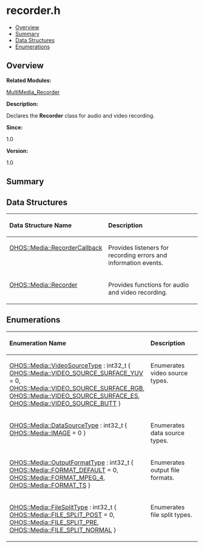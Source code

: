 # recorder.h<a name="EN-US_TOPIC_0000001054479541"></a>

-   [Overview](#section882836656165628)
-   [Summary](#section2092301963165628)
-   [Data Structures](#nested-classes)
-   [Enumerations](#enum-members)

## **Overview**<a name="section882836656165628"></a>

**Related Modules:**

[MultiMedia\_Recorder](multimedia_recorder.md)

**Description:**

Declares the  **Recorder**  class for audio and video recording. 

**Since:**

1.0

**Version:**

1.0

## **Summary**<a name="section2092301963165628"></a>

## Data Structures<a name="nested-classes"></a>

<a name="table836791229165628"></a>
<table><thead align="left"><tr id="row909882162165628"><th class="cellrowborder" valign="top" width="50%" id="mcps1.1.3.1.1"><p id="p855711725165628"><a name="p855711725165628"></a><a name="p855711725165628"></a>Data Structure Name</p>
</th>
<th class="cellrowborder" valign="top" width="50%" id="mcps1.1.3.1.2"><p id="p1440141522165628"><a name="p1440141522165628"></a><a name="p1440141522165628"></a>Description</p>
</th>
</tr>
</thead>
<tbody><tr id="row1226757676165628"><td class="cellrowborder" valign="top" width="50%" headers="mcps1.1.3.1.1 "><p id="p1591023097165628"><a name="p1591023097165628"></a><a name="p1591023097165628"></a><a href="ohos-media-recordercallback.md">OHOS::Media::RecorderCallback</a></p>
</td>
<td class="cellrowborder" valign="top" width="50%" headers="mcps1.1.3.1.2 "><p id="p75101327165628"><a name="p75101327165628"></a><a name="p75101327165628"></a>Provides listeners for recording errors and information events. </p>
</td>
</tr>
<tr id="row999524377165628"><td class="cellrowborder" valign="top" width="50%" headers="mcps1.1.3.1.1 "><p id="p684141954165628"><a name="p684141954165628"></a><a name="p684141954165628"></a><a href="ohos-media-recorder.md">OHOS::Media::Recorder</a></p>
</td>
<td class="cellrowborder" valign="top" width="50%" headers="mcps1.1.3.1.2 "><p id="p527933266165628"><a name="p527933266165628"></a><a name="p527933266165628"></a>Provides functions for audio and video recording. </p>
</td>
</tr>
</tbody>
</table>

## Enumerations<a name="enum-members"></a>

<a name="table213692527165628"></a>
<table><thead align="left"><tr id="row1774335948165628"><th class="cellrowborder" valign="top" width="50%" id="mcps1.1.3.1.1"><p id="p1914189317165628"><a name="p1914189317165628"></a><a name="p1914189317165628"></a>Enumeration Name</p>
</th>
<th class="cellrowborder" valign="top" width="50%" id="mcps1.1.3.1.2"><p id="p1496032814165628"><a name="p1496032814165628"></a><a name="p1496032814165628"></a>Description</p>
</th>
</tr>
</thead>
<tbody><tr id="row863968020165628"><td class="cellrowborder" valign="top" width="50%" headers="mcps1.1.3.1.1 "><p id="p1575199972165628"><a name="p1575199972165628"></a><a name="p1575199972165628"></a><a href="multimedia_recorder.md#gad252d27f9ce4b6ae0756bfeaa5f34490">OHOS::Media::VideoSourceType</a> : int32_t { <a href="multimedia_recorder.md#ggad252d27f9ce4b6ae0756bfeaa5f34490ad137c55cd463c87ff8ea66c116da2e57">OHOS::Media::VIDEO_SOURCE_SURFACE_YUV</a> = 0, <a href="multimedia_recorder.md#ggad252d27f9ce4b6ae0756bfeaa5f34490afcca9aba53005db99434c74f62803d6d">OHOS::Media::VIDEO_SOURCE_SURFACE_RGB</a>, <a href="multimedia_recorder.md#ggad252d27f9ce4b6ae0756bfeaa5f34490a9316951d19d2ed845d2c0ef92c541eb8">OHOS::Media::VIDEO_SOURCE_SURFACE_ES</a>, <a href="multimedia_recorder.md#ggad252d27f9ce4b6ae0756bfeaa5f34490af19a30a10d95948a7dab0317a4e2447b">OHOS::Media::VIDEO_SOURCE_BUTT</a> }</p>
</td>
<td class="cellrowborder" valign="top" width="50%" headers="mcps1.1.3.1.2 "><p id="p1651992334165628"><a name="p1651992334165628"></a><a name="p1651992334165628"></a>Enumerates video source types. </p>
</td>
</tr>
<tr id="row1702795926165628"><td class="cellrowborder" valign="top" width="50%" headers="mcps1.1.3.1.1 "><p id="p1930507820165628"><a name="p1930507820165628"></a><a name="p1930507820165628"></a><a href="multimedia_recorder.md#gaccc05bb178cecd760369ea096dceae4c">OHOS::Media::DataSourceType</a> : int32_t { <a href="multimedia_recorder.md#ggaccc05bb178cecd760369ea096dceae4ca18ab16c027cd6de93c4e64be806caed0">OHOS::Media::IMAGE</a> = 0 }</p>
</td>
<td class="cellrowborder" valign="top" width="50%" headers="mcps1.1.3.1.2 "><p id="p1716991786165628"><a name="p1716991786165628"></a><a name="p1716991786165628"></a>Enumerates data source types. </p>
</td>
</tr>
<tr id="row1673398237165628"><td class="cellrowborder" valign="top" width="50%" headers="mcps1.1.3.1.1 "><p id="p1996461058165628"><a name="p1996461058165628"></a><a name="p1996461058165628"></a><a href="multimedia_recorder.md#ga3dfe2e61369bf1c081ce569e235354df">OHOS::Media::OutputFormatType</a> : int32_t { <a href="multimedia_recorder.md#gga3dfe2e61369bf1c081ce569e235354dfa5f2bb1abd7404320dcd46e7540a22586">OHOS::Media::FORMAT_DEFAULT</a> = 0, <a href="multimedia_recorder.md#gga3dfe2e61369bf1c081ce569e235354dfac7e010e743dca6fc60780bb745707d57">OHOS::Media::FORMAT_MPEG_4</a>, <a href="multimedia_recorder.md#gga3dfe2e61369bf1c081ce569e235354dfa2abf22281e8d5a30da1f0700d9bf45a3">OHOS::Media::FORMAT_TS</a> }</p>
</td>
<td class="cellrowborder" valign="top" width="50%" headers="mcps1.1.3.1.2 "><p id="p19872771165628"><a name="p19872771165628"></a><a name="p19872771165628"></a>Enumerates output file formats. </p>
</td>
</tr>
<tr id="row780342831165628"><td class="cellrowborder" valign="top" width="50%" headers="mcps1.1.3.1.1 "><p id="p1487995393165628"><a name="p1487995393165628"></a><a name="p1487995393165628"></a><a href="multimedia_recorder.md#ga8759c7e5a74964a584a716f4ec0b7edb">OHOS::Media::FileSplitType</a> : int32_t { <a href="multimedia_recorder.md#gga8759c7e5a74964a584a716f4ec0b7edba9010fd43e012d61772ff5db3a9bdaf02">OHOS::Media::FILE_SPLIT_POST</a> = 0, <a href="multimedia_recorder.md#gga8759c7e5a74964a584a716f4ec0b7edba01981748b792c27773467ea70099be65">OHOS::Media::FILE_SPLIT_PRE</a>, <a href="multimedia_recorder.md#gga8759c7e5a74964a584a716f4ec0b7edbae05fb41e422f91399d2e2efc3e84943b">OHOS::Media::FILE_SPLIT_NORMAL</a> }</p>
</td>
<td class="cellrowborder" valign="top" width="50%" headers="mcps1.1.3.1.2 "><p id="p979857495165628"><a name="p979857495165628"></a><a name="p979857495165628"></a>Enumerates file split types. </p>
</td>
</tr>
</tbody>
</table>

